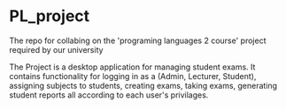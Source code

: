 # PL_project
The repo for collabing on the 'programing languages 2 course' project required by our university

The Project is a desktop application for managing student exams.
It contains functionality for logging in as a (Admin, Lecturer, Student),
assigning subjects to students, creating exams, taking exams, generating student reports
all according to each user's privilages.

